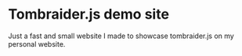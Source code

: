 # Tombraider.js demo site

Just a fast and small website I made to showcase tombraider.js on my personal website.
